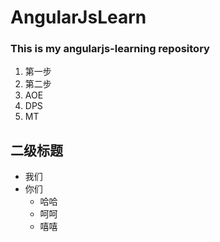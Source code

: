 # AngularJsLearn

### This is my angularjs-learning repository

1. 第一步
2. 第二步
 1. AOE
 2. DPS
 3. MT

## 二级标题
   * 我们
   * 你们
       * 哈哈
       * 呵呵
       * 嘻嘻